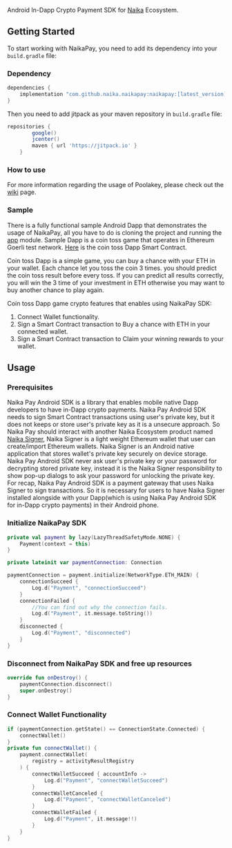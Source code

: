 Android In-Dapp Crypto Payment SDK for [Naika](https://naika.io) Ecosystem.

## Getting Started

To start working with NaikaPay, you need to add its dependency into your `build.gradle` file:

### Dependency

```groovy
dependencies {
    implementation "com.github.naika.naikapay:naikapay:[latest_version]"
}
```

Then you need to add jitpack as your maven repository in `build.gradle`  file:

```groovy
repositories {
        google()
        jcenter()
        maven { url 'https://jitpack.io' }
    }
```

### How to use

For more information regarding the usage of Poolakey, please check out
the [wiki](https://github.com/naika-DAO/NaikaPay/wiki) page.

### Sample

There is a fully functional sample Android Dapp that demonstrates the usage of NaikaPay, all you
have to do is cloning the project and running
the [app](https://github.com/naika-DAO/naikapay/tree/master/app) module. Sample Dapp is a coin toss
game that operates in Ethereum Goerli test network. [Here]() is the coin toss Dapp Smart Contract.

Coin toss Dapp is a simple game, you can buy a chance with your ETH in your wallet. Each chance let
you toss the coin 3 times. you should predict the coin toss result before every toss. If you can
predict all results correctly, you will win the 3 time of your investment in ETH otherwise you may
want to buy another chance to play again.

Coin toss Dapp game crypto features that enables using NaikaPay SDK:

1. Connect Wallet functionality.
2. Sign a Smart Contract transaction to Buy a chance with ETH in your connected wallet.
3. Sign a Smart Contract transaction to Claim your winning rewards to your wallet.

## Usage

### Prerequisites

Naika Pay Android SDK is a library that enables mobile native Dapp developers to have in-Dapp crypto
payments. Naika Pay Android SDK needs to sign Smart Contract transactions using user's private key,
but it does not keeps or store user's private key as it is a unsecure approach. So Naika Pay should
interact with another Naika Ecosystem product named [Naika Signer](), Naika Signer is a light weight
Ethereum wallet that user can create/import Ethereum wallets. Naika Signer is an Android native
application that stores wallet's private key securely on device storage. Naika Pay Android SDK never
ask user's private key or your password for decrypting stored private key, instead it is the Naika
Signer responsibility to show pop-up dialogs to ask your password for unlocking the private key. For
recap, Naika Pay Android SDK is a payment gateway that uses Naika Signer to sign transactions. So it
is necessary for users to have Naika Signer installed alongside with your Dapp(which is using Naika
Pay Android SDK for in-Dapp crypto payments) in their Android phone.

### Initialize NaikaPay SDK

```kotlin
private val payment by lazy(LazyThreadSafetyMode.NONE) {
    Payment(context = this)
}

private lateinit var paymentConnection: Connection

paymentConnection = payment.initialize(NetworkType.ETH_MAIN) {
    connectionSucceed {
        Log.d("Payment", "connectionSucceed")
    }
    connectionFailed {
        //You can find out why the connection fails.
        Log.d("Payment", it.message.toString())
    }
    disconnected {
        Log.d("Payment", "disconnected")
    }
}
```

### Disconnect from NaikaPay SDK and free up resources

```kotlin
override fun onDestroy() {
    paymentConnection.disconnect()
    super.onDestroy()
}
```

### Connect Wallet Functionality

```kotlin
if (paymentConnection.getState() == ConnectionState.Connected) {
    connectWallet()
}
private fun connectWallet() {
    payment.connectWallet(
        registry = activityResultRegistry
    ) {
        connectWalletSucceed { accountInfo ->
            Log.d("Payment", "connectWalletSucceed")
        }
        connectWalletCanceled {
            Log.d("Payment", "connectWalletCanceled")
        }
        connectWalletFailed {
            Log.d("Payment", it.message!!)
        }
    }
}
```
